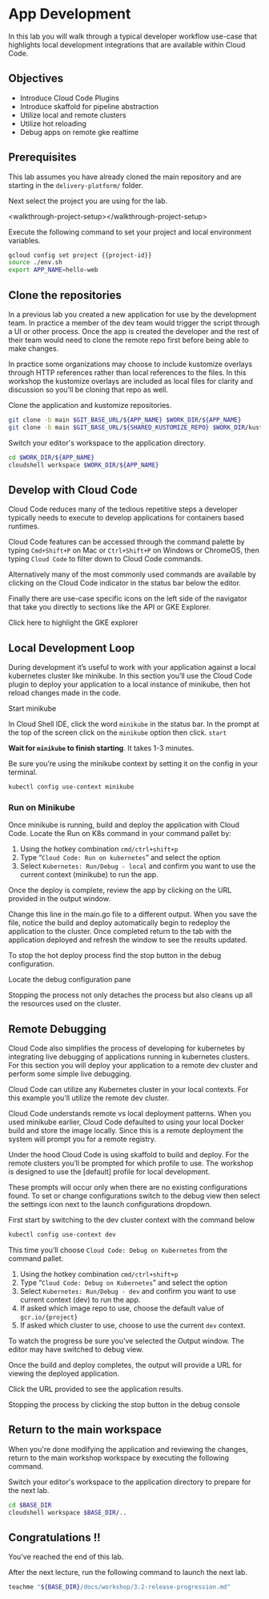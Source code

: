 
# App Development

In this lab you will walk through a typical developer workflow use-case that highlights local development integrations that are available within Cloud Code.


## Objectives


*   Introduce Cloud Code Plugins
*   Introduce skaffold for pipeline abstraction
*   Utilize local and remote clusters
*   Utilize hot reloading
*   Debug apps on remote gke realtime


## Prerequisites

This lab assumes you have already cloned the main repository and are starting in the `delivery-platform/` folder.

Next select the project you are using for the lab.

&lt;walkthrough-project-setup>&lt;/walkthrough-project-setup>

Execute the following command to set your project and local environment variables.

<walkthrough-project-setup></walkthrough-project-setup>


```bash
gcloud config set project {{project-id}}
source ./env.sh
export APP_NAME=hello-web
```



## Clone the repositories

In a previous lab you created a new application for use by the development team. In practice a member of the dev team would trigger the script through a UI or other process. Once the app is created the developer and the rest of their team would need to clone the remote repo first before being able to make changes.

In practice some organizations may choose to include kustomize overlays through HTTP references rather than local references to the files. In this workshop the kustomize overlays are included as local files for clarity and discussion so you'll be cloning that repo as well.  

Clone the application and kustomize repositories.


```bash
git clone -b main $GIT_BASE_URL/${APP_NAME} $WORK_DIR/${APP_NAME}
git clone -b main $GIT_BASE_URL/${SHARED_KUSTOMIZE_REPO} $WORK_DIR/kustomize-base
```


Switch your editor's workspace to the application directory.


```bash
cd $WORK_DIR/${APP_NAME}
cloudshell workspace $WORK_DIR/${APP_NAME}
```


## Develop with Cloud Code

Cloud Code reduces many of the tedious repetitive steps a developer typically needs to execute to develop applications for containers based runtimes.

Cloud Code features can be accessed through the command palette by typing `Cmd+Shift+P` on Mac or `Ctrl+Shift+P` on Windows or ChromeOS, then typing `Cloud Code` to filter down to Cloud Code commands.

Alternatively many of the most commonly used commands are available by clicking on the Cloud Code indicator in the status bar below the editor.

Finally there are use-case specific icons on the left side of the navigator that take you directly to sections like the API or GKE Explorer.

<walkthrough-editor-spotlight spotlightId="cloud-code-k8s-explorer">

Click here to highlight the GKE explorer

</walkthrough-editor-spotlight>


## Local Development Loop

During development it’s useful to work with your application against a local kubernetes cluster like minikube. In this section you’ll use the Cloud Code plugin to deploy your application to a local instance of minikube, then hot reload changes made in the code. 

Start minikube

In Cloud Shell IDE, click the word `minikube` in the status bar. In the prompt at the top of the screen click on the `minikube` option then click. `start`

**Wait for `minikube` to finish starting**. It takes 1-3 minutes. 

Be sure you’re using the minikube context by setting it on the config in your terminal.

```bash
kubectl config use-context minikube
```

### Run on Minikube

Once minikube is running, build and deploy the application with Cloud Code. Locate the Run on K8s command in your command pallet by:

1. Using the hotkey combination `cmd/ctrl+shift+p`
1. Type “`Cloud Code: Run on kubernetes`” and select the option
1. Select `Kubernetes: Run/Debug - local` and confirm you want to use the current context (minikube) to run the app.

Once the deploy is complete, review the app by clicking on the URL provided in the output window. 

Change this line in the main.go file to a different output. When you save the file, notice the build and deploy automatically begin to redeploy the application to the cluster. Once completed return to the tab with the application deployed and refresh the window to see the results updated. 

To stop the hot deploy process find the stop button in the debug configuration.

<walkthrough-editor-spotlight spotlightId="debug-configuration">

Locate the debug configuration pane

</walkthrough-editor-spotlight>

Stopping the process not only detaches the process but also cleans up all the resources used on the cluster.

 


## Remote Debugging 

Cloud Code also simplifies the process of developing for kubernetes by integrating live debugging of applications running in kubernetes clusters. For this section you will deploy your application to a remote dev cluster and perform some simple live debugging. 

Cloud Code can utilize any Kubernetes cluster in your local contexts. For this example you'll utilize the remote dev cluster.

Cloud Code understands remote vs local deployment patterns. When you used minikube earlier, Cloud Code defaulted to using your local Docker build and store the image locally. Since this is a remote deployment the system will prompt you for a remote registry. 

Under the hood Cloud Code is using skaffold to build and deploy. For the remote clusters you’ll be prompted for which profile to use. The workshop is designed to use the [default] profile for local development. 

These prompts will occur only when there are no existing configurations found. To set or change configurations switch to the debug view then select the settings icon next to the launch configurations dropdown.

First start by switching to the dev cluster context with the command below


```bash
kubectl config use-context dev
```


This time you’ll choose `Cloud Code: Debug on Kubernetes` from the command pallet. 

1. Using the hotkey combination `cmd/ctrl+shift+p`
1. Type “`Cloud Code: Debug on Kubernetes`” and select the option
1. Select `Kubernetes: Run/Debug - dev` and confirm you want to use current context (dev) to run the app.
1. If asked which image repo to use, choose the default value of `gcr.io/{project}` 
1. If asked which cluster to use, choose to use the current `dev` context.

To watch the progress be sure you’ve selected the Output window. The editor may have switched to debug view. 

Once the build and deploy completes, the output will provide a URL for viewing the deployed application.

Click the URL provided to see the application results.

Stopping the process by clicking the stop button in the debug console


## Return to the main workspace

When you're done modifying the application and reviewing the changes, return to the main workshop workspace by executing the following command.

Switch your editor's workspace to the application directory to prepare for the next lab. 


```bash
cd $BASE_DIR
cloudshell workspace $BASE_DIR/..
```


## Congratulations !!

You've reached the end of this lab.

After the next lecture, run the following command to launch the next lab.


```bash
teachme "${BASE_DIR}/docs/workshop/3.2-release-progression.md"
```

